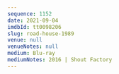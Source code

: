 ```yaml
---
sequence: 1152
date: 2021-09-04
imdbId: tt0098206
slug: road-house-1989
venue: null
venueNotes: null
medium: Blu-ray
mediumNotes: 2016 | Shout Factory
---
```

